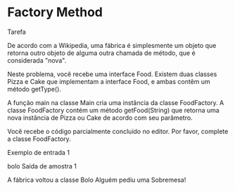 # Factory Method

Tarefa

De acordo com a Wikipedia, uma fábrica é simplesmente um objeto que retorna outro objeto de alguma outra chamada de método, que é considerada "nova".

Neste problema, você recebe uma interface Food. Existem duas classes Pizza e Cake que implementam a interface Food, e ambas contêm um método getType().

A função main na classe Main cria uma instância da classe FoodFactory. A classe FoodFactory contém um método getFood(String) que retorna uma nova instância de Pizza ou Cake de acordo com seu parâmetro.

Você recebe o código parcialmente concluído no editor. Por favor, complete a classe FoodFactory.

Exemplo de entrada 1

bolo
Saída de amostra 1

A fábrica voltou a classe Bolo
Alguém pediu uma Sobremesa!
